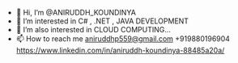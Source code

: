 - 👋 Hi, I’m @ANIRUDDH_KOUNDINYA
- 👀 I’m interested in C# , .NET , JAVA DEVELOPMENT
- 🌱 I’m also interested in CLOUD COMPUTING...
- 📫 How to reach me 
                 aniruddhp559@gmail.com
                 +919880196904
                 https://www.linkedin.com/in/aniruddh-koundinya-88485a20a/
<!---
GULLYBOIE/GULLYBOIE is a ✨ special ✨ repository because its `README.md` (this file) appears on your GitHub profile.
You can click the Preview link to take a look at your changes.
--->
